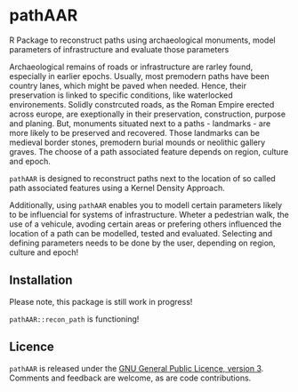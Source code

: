 # pathAAR
R Package to reconstruct paths using archaeological monuments, model parameters of infrastructure and evaluate those parameters

Archaeological remains of roads or infrastructure are rarley found, especially in earlier epochs. Usually, most premodern paths have been country lanes, which might be paved when needed. Hence, their preservation is linked to specific conditions, like waterlocked environements. Solidly constrcuted roads, as the Roman Empire erected across europe, are exeptionally in their preservation, construction, purpose and planing. 
But, monuments situated next to a paths - landmarks - are more likely to be preserved and recovered. Those landmarks can be medieval border stones, premodern burial mounds or neolithic gallery graves. The choose of a path associated feature depends on region, culture and epoch. 

`pathAAR` is designed to reconstruct paths next to the location of so called path associated features using a Kernel Density Approach.  

Additionally, using `pathAAR` enables you to modell certain parameters likely to be influencial for systems of infrastructure. Wheter a pedestrian walk, the use of a vehicule, avoding certain areas or prefering others influenced the location of a path can be modelled, tested and evaluated. Selecting and defining parameters needs to be done by the user, depending on region, culture and epoch!







Installation
------------

Please note, this package is still work in progress! 

`pathAAR::recon_path` is functioning!

Licence
-------

`pathAAR` is released under the [GNU General Public Licence, version 3](https://www.r-project.org/Licenses/GPL-3). Comments and feedback are welcome, as are code contributions.